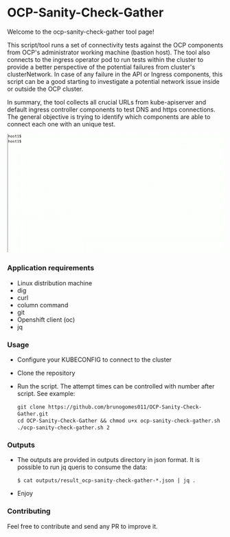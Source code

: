 # OCP-Sanity-Check-Gather

Welcome to the ocp-sanity-check-gather tool page!

This script/tool runs a set of connectivity tests against the OCP components from OCP's administrator working machine (bastion host). The tool also connects to the ingress operator pod to run tests within the cluster to provide a better perspective of the potential failures from cluster's clusterNetwork. In case of any failure in the API or Ingress components, this script can be a good starting to investigate a potential network issue inside or outside the OCP cluster. 

In summary, the tool collects all crucial URLs from kube-apiserver and default ingress controller components to test DNS and https connections. The general objective is trying to identify which components are able to connect each one with an unique test.

  ![Demo project](helpers/demo-640.gif)

### Application requirements

- Linux distribution machine
- dig
- curl
- column command
- git 
- Openshift client (oc)
- jq

### Usage

- Configure your KUBECONFIG to connect to the cluster 
- Clone the repository 
- Run the script. The attempt times can be controlled with number after script. See example:

  ~~~
  git clone https://github.com/brunogomes011/OCP-Sanity-Check-Gather.git
  cd OCP-Sanity-Check-Gather && chmod u+x ocp-sanity-check-gather.sh
  ./ocp-sanity-check-gather.sh 2
  ~~~

### Outputs

- The outputs are provided in outputs directory in json format. It is possible to run jq queris to consume the data:

  ~~~
  $ cat outputs/result_ocp-sanity-check-gather-*.json | jq .
  ~~~


- Enjoy

### Contributing

Feel free to contribute and send any PR to improve it.
